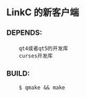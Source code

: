 ## LinkC 的新客户端

### DEPENDS:
        qt4或者qt5的开发库
        curses开发库

### BUILD:
        $ qmake && make
